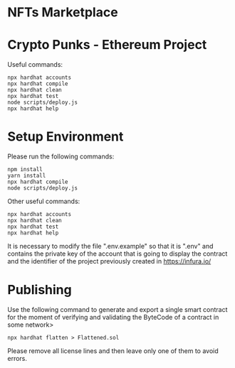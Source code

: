# NFTs Marketplace

# Crypto Punks - Ethereum Project

Useful commands:

```shell
npx hardhat accounts
npx hardhat compile
npx hardhat clean
npx hardhat test
node scripts/deploy.js
npx hardhat help
```

# Setup Environment
Please run the following commands:

```shell
npm install
yarn install
npx hardhat compile
node scripts/deploy.js
```
Other useful commands:

```shell
npx hardhat accounts
npx hardhat clean
npx hardhat test
npx hardhat help
```

It is necessary to modify the file ".env.example" so that it is ".env" and contains the private key of the account that is going to display the contract and the identifier of the project previously created in https://infura.io/

# Publishing
Use the following command to generate and export a single smart contract for the moment of verifying and validating the ByteCode of a contract in some network>

``npx hardhat flatten > Flattened.sol``

Please remove all license lines and then leave only one of them to avoid errors.